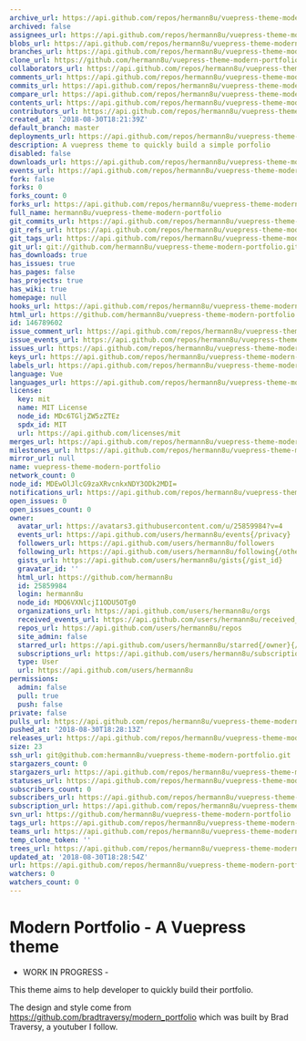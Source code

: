 ```yaml
---
archive_url: https://api.github.com/repos/hermann8u/vuepress-theme-modern-portfolio/{archive_format}{/ref}
archived: false
assignees_url: https://api.github.com/repos/hermann8u/vuepress-theme-modern-portfolio/assignees{/user}
blobs_url: https://api.github.com/repos/hermann8u/vuepress-theme-modern-portfolio/git/blobs{/sha}
branches_url: https://api.github.com/repos/hermann8u/vuepress-theme-modern-portfolio/branches{/branch}
clone_url: https://github.com/hermann8u/vuepress-theme-modern-portfolio.git
collaborators_url: https://api.github.com/repos/hermann8u/vuepress-theme-modern-portfolio/collaborators{/collaborator}
comments_url: https://api.github.com/repos/hermann8u/vuepress-theme-modern-portfolio/comments{/number}
commits_url: https://api.github.com/repos/hermann8u/vuepress-theme-modern-portfolio/commits{/sha}
compare_url: https://api.github.com/repos/hermann8u/vuepress-theme-modern-portfolio/compare/{base}...{head}
contents_url: https://api.github.com/repos/hermann8u/vuepress-theme-modern-portfolio/contents/{+path}
contributors_url: https://api.github.com/repos/hermann8u/vuepress-theme-modern-portfolio/contributors
created_at: '2018-08-30T18:21:39Z'
default_branch: master
deployments_url: https://api.github.com/repos/hermann8u/vuepress-theme-modern-portfolio/deployments
description: A vuepress theme to quickly build a simple porfolio
disabled: false
downloads_url: https://api.github.com/repos/hermann8u/vuepress-theme-modern-portfolio/downloads
events_url: https://api.github.com/repos/hermann8u/vuepress-theme-modern-portfolio/events
fork: false
forks: 0
forks_count: 0
forks_url: https://api.github.com/repos/hermann8u/vuepress-theme-modern-portfolio/forks
full_name: hermann8u/vuepress-theme-modern-portfolio
git_commits_url: https://api.github.com/repos/hermann8u/vuepress-theme-modern-portfolio/git/commits{/sha}
git_refs_url: https://api.github.com/repos/hermann8u/vuepress-theme-modern-portfolio/git/refs{/sha}
git_tags_url: https://api.github.com/repos/hermann8u/vuepress-theme-modern-portfolio/git/tags{/sha}
git_url: git://github.com/hermann8u/vuepress-theme-modern-portfolio.git
has_downloads: true
has_issues: true
has_pages: false
has_projects: true
has_wiki: true
homepage: null
hooks_url: https://api.github.com/repos/hermann8u/vuepress-theme-modern-portfolio/hooks
html_url: https://github.com/hermann8u/vuepress-theme-modern-portfolio
id: 146789602
issue_comment_url: https://api.github.com/repos/hermann8u/vuepress-theme-modern-portfolio/issues/comments{/number}
issue_events_url: https://api.github.com/repos/hermann8u/vuepress-theme-modern-portfolio/issues/events{/number}
issues_url: https://api.github.com/repos/hermann8u/vuepress-theme-modern-portfolio/issues{/number}
keys_url: https://api.github.com/repos/hermann8u/vuepress-theme-modern-portfolio/keys{/key_id}
labels_url: https://api.github.com/repos/hermann8u/vuepress-theme-modern-portfolio/labels{/name}
language: Vue
languages_url: https://api.github.com/repos/hermann8u/vuepress-theme-modern-portfolio/languages
license:
  key: mit
  name: MIT License
  node_id: MDc6TGljZW5zZTEz
  spdx_id: MIT
  url: https://api.github.com/licenses/mit
merges_url: https://api.github.com/repos/hermann8u/vuepress-theme-modern-portfolio/merges
milestones_url: https://api.github.com/repos/hermann8u/vuepress-theme-modern-portfolio/milestones{/number}
mirror_url: null
name: vuepress-theme-modern-portfolio
network_count: 0
node_id: MDEwOlJlcG9zaXRvcnkxNDY3ODk2MDI=
notifications_url: https://api.github.com/repos/hermann8u/vuepress-theme-modern-portfolio/notifications{?since,all,participating}
open_issues: 0
open_issues_count: 0
owner:
  avatar_url: https://avatars3.githubusercontent.com/u/25859984?v=4
  events_url: https://api.github.com/users/hermann8u/events{/privacy}
  followers_url: https://api.github.com/users/hermann8u/followers
  following_url: https://api.github.com/users/hermann8u/following{/other_user}
  gists_url: https://api.github.com/users/hermann8u/gists{/gist_id}
  gravatar_id: ''
  html_url: https://github.com/hermann8u
  id: 25859984
  login: hermann8u
  node_id: MDQ6VXNlcjI1ODU5OTg0
  organizations_url: https://api.github.com/users/hermann8u/orgs
  received_events_url: https://api.github.com/users/hermann8u/received_events
  repos_url: https://api.github.com/users/hermann8u/repos
  site_admin: false
  starred_url: https://api.github.com/users/hermann8u/starred{/owner}{/repo}
  subscriptions_url: https://api.github.com/users/hermann8u/subscriptions
  type: User
  url: https://api.github.com/users/hermann8u
permissions:
  admin: false
  pull: true
  push: false
private: false
pulls_url: https://api.github.com/repos/hermann8u/vuepress-theme-modern-portfolio/pulls{/number}
pushed_at: '2018-08-30T18:28:13Z'
releases_url: https://api.github.com/repos/hermann8u/vuepress-theme-modern-portfolio/releases{/id}
size: 23
ssh_url: git@github.com:hermann8u/vuepress-theme-modern-portfolio.git
stargazers_count: 0
stargazers_url: https://api.github.com/repos/hermann8u/vuepress-theme-modern-portfolio/stargazers
statuses_url: https://api.github.com/repos/hermann8u/vuepress-theme-modern-portfolio/statuses/{sha}
subscribers_count: 0
subscribers_url: https://api.github.com/repos/hermann8u/vuepress-theme-modern-portfolio/subscribers
subscription_url: https://api.github.com/repos/hermann8u/vuepress-theme-modern-portfolio/subscription
svn_url: https://github.com/hermann8u/vuepress-theme-modern-portfolio
tags_url: https://api.github.com/repos/hermann8u/vuepress-theme-modern-portfolio/tags
teams_url: https://api.github.com/repos/hermann8u/vuepress-theme-modern-portfolio/teams
temp_clone_token: ''
trees_url: https://api.github.com/repos/hermann8u/vuepress-theme-modern-portfolio/git/trees{/sha}
updated_at: '2018-08-30T18:28:54Z'
url: https://api.github.com/repos/hermann8u/vuepress-theme-modern-portfolio
watchers: 0
watchers_count: 0
---
```


# Modern Portfolio - A Vuepress theme

- WORK IN PROGRESS -

This theme aims to help developer to quickly build their portfolio.

The design and style come from https://github.com/bradtraversy/modern_portfolio which was built by Brad Traversy, a youtuber I follow.